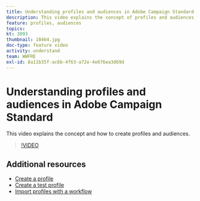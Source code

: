 ```yaml
---
title: Understanding profiles and audiences in Adobe Campaign Standard
description: This video explains the concept of profiles and audiences and how to create profiles and audiences in Adobe Campaign Standard.
feature: profiles, audiences
topics: 
kt: 3893
thumbnail: 18464.jpg
doc-type: feature video
activity: understand
team: WWFRE
exl-id: 8a11b35f-ac6b-4f63-a72e-4e676ea3d69d
---
```

# Understanding profiles and audiences in Adobe Campaign Standard

This video explains the concept and how to create profiles and audiences.

>[!VIDEO](https://video.tv.adobe.com/v/18464?quality=12)

## Additional resources

* [Create a profile](/help/profiles-and-audiences/creating-a-profile.md)
* [Create a test profile](/help/profiles-and-audiences/test-profiles.md)
* [Import profiles with a workflow](/help/managing-processes-and-data/importing-profiles.md)
